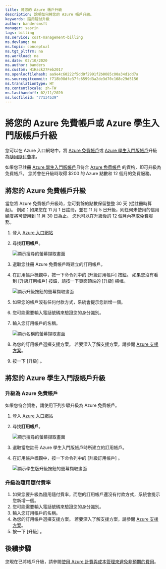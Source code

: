 ```yaml
---
title: 將您的 Azure 帳戶升級
description: 說明如何將您的 Azure 帳戶升級。
keywords: 隨用隨付升級
author: bandersmsft
manager: sasrin
tags: billing
ms.service: cost-management-billing
ms.devlang: na
ms.topic: conceptual
ms.tgt_pltfrm: na
ms.workload: na
ms.date: 02/10/2020
ms.author: banders
ms.custom: H1Hack27Feb2017
ms.openlocfilehash: aa9e4c60222f5dd0f2991f2b0085c00a34d1dd7a
ms.sourcegitcommit: f718b98dfe37fc6599d3a2de3d70c168e29d5156
ms.translationtype: HT
ms.contentlocale: zh-TW
ms.lasthandoff: 02/11/2020
ms.locfileid: "77134539"
---
```

# <a name="upgrade-your-azure-free-account-or-azure-for-students-starter-account"></a>將您的 Azure 免費帳戶或 Azure 學生入門版帳戶升級

您可以在 Azure 入口網站中，將 [Azure 免費帳戶](https://azure.microsoft.com/free/)或 [Azure 學生入門版帳戶](https://azure.microsoft.com/offers/ms-azr-0144p/)升級為[隨用隨付費率](https://azure.microsoft.com/offers/ms-azr-0003p/)。

如果您已註冊 [Azure 學生入門版帳戶](https://azure.microsoft.com/offers/ms-azr-0144p/)且符合 [Azure 免費帳戶](https://azure.microsoft.com/free/) 的資格，即可升級為免費帳戶。 您將會在升級時取得 $200 的 Azure 點數和 12 個月的免費服務。

<a id="freetrial"></a>

## <a name="upgrade-your-azure-free-account"></a>將您的 Azure 免費帳戶升級

當您將 Azure 免費帳戶升級時，您可剩餘的點數保留整整 30 天 (從註冊時算起)。 例如：如果您在 11 月 1 日註冊，並在 11 月 5 日升級，則任何未使用的信用額度將可使用到 11 月 30 日為止。 您也可以在升級後的 12 個月內存取免費服務。

1. 登入 [Azure 入口網站](https://portal.azure.com)
1. 尋找**訂用帳戶**。

    ![顯示搜尋的螢幕擷取畫面](./media/upgrade-azure-subscription/search-subscriptions-ibiza.png)

1. 選取您註冊 Azure 免費帳戶時建立的訂用帳戶。
1. 在訂用帳戶概觀中，按一下命令列中的 [升級訂用帳戶]  按鈕。 如果您沒有看到 [升級訂用帳戶] 按鈕，請按一下頁面頂端的 [升級] 橫幅。

    ![顯示升級按鈕的螢幕擷取畫面](./media/upgrade-azure-subscription/free-upgrade-button.png)

1. 如果您的帳戶沒有任何付款方式，系統會提示您新增一個。

1. 您可能需要輸入電話號碼來驗證您的身分識別。

1. 輸入您訂用帳戶的名稱。

     ![顯示名稱的螢幕擷取畫面](./media/upgrade-azure-subscription/free-upgrade-name.png)

1. 為您的訂用帳戶選擇支援方案。 若要深入了解支援方案，請參閱 [Azure 支援方案](https://azure.microsoft.com/us/support/plans/)。

1. 按一下 [升級]  。

<a id="student"></a>

## <a name="upgrade-your-azure-for-students-starter-account"></a>將您的 Azure 學生入門版帳戶升級

### <a name="upgrade-to-an-azure-free-account"></a>升級為 Azure 免費帳戶

如果您符合資格，請使用下列步驟升級為 Azure 免費帳戶。

1. 登入 [Azure 入口網站](https://portal.azure.com)
1. 尋找**訂用帳戶**。

    ![顯示搜尋的螢幕擷取畫面](./media/upgrade-azure-subscription/search-subscriptions-ibiza.png)

1. 選取當您註冊 Azure 學生入門版帳戶時所建立的訂用帳戶。
1. 在訂用帳戶概觀中，按一下命令列中的 [升級訂用帳戶]  。

    ![顯示學生版升級按鈕的螢幕擷取畫面](./media/upgrade-azure-subscription/student-upgrade-ibiza.png)

### <a name="upgrade-to-pay-as-you-go-rates"></a>升級為隨用隨付費率

1. 如果您要升級為隨用隨付費率，而您的訂用帳戶還沒有付款方式，系統會提示您新增一個。
1. 您可能需要輸入電話號碼來驗證您的身分識別。
1. 輸入您訂用帳戶的名稱。
1. 為您的訂用帳戶選擇支援方案。 若要深入了解支援方案，請參閱 [Azure 支援方案](https://azure.microsoft.com/us/support/plans/)。
1. 按一下 [升級]  。

## <a name="next-steps"></a>後續步驟

您現在已將帳戶升級，請參閱[使用 Azure 計費與成本管理來避免非預期的費用](getting-started.md)。

